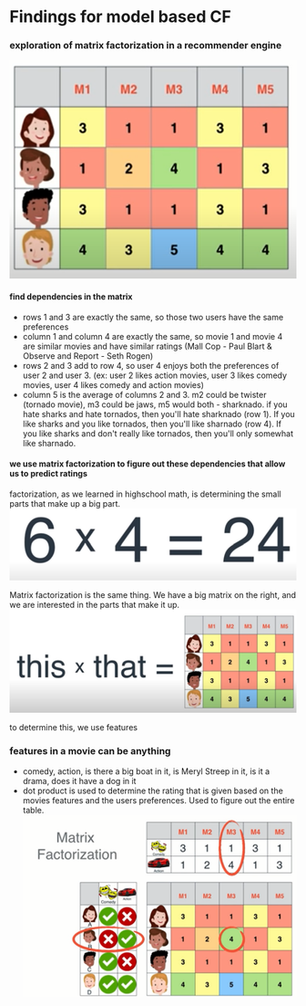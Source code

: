 # Findings for model based CF

### exploration of matrix factorization in a recommender engine
![](img/moviewatchers.png)

#### find dependencies in the matrix
- rows 1 and 3 are exactly the same, so those two users have the same preferences
- column 1 and column 4 are exactly the same, so movie 1 and movie 4 are similar movies and have similar ratings (Mall Cop - Paul Blart & Observe and Report - Seth Rogen)
- rows 2 and 3 add to row 4, so user 4 enjoys both the preferences of user 2 and user 3. (ex: user 2 likes action movies, user 3 likes comedy movies, user 4 likes comedy and action movies)
- column 5 is the average of columns 2 and 3. m2 could be twister (tornado movie), m3 could be jaws, m5 would both - sharknado. if you hate sharks and hate tornados, then you'll hate sharknado (row 1). If you like sharks and you like tornados, then you'll like sharnado (row 4). If you like sharks and don't really like tornados, then you'll only somewhat like sharnado.

#### we use matrix factorization to figure out these dependencies that allow us to predict ratings

factorization, as we learned in highschool math, is determining the small parts that make up a big part.
![](img/mathfactor.png)

Matrix factorization is the same thing. We have a big matrix on the right, and we are interested in the parts that make it up. 
![](img/matrixfactor.png)

to determine this, we use features

### features in a movie can be anything
- comedy, action, is there a big boat in it, is Meryl Streep in it, is it a drama, does it have a dog in it
- dot product is used to determine the rating that is given based on the movies features and the users preferences. Used to figure out the entire table.
![](img/matrixfactorv2.png)








